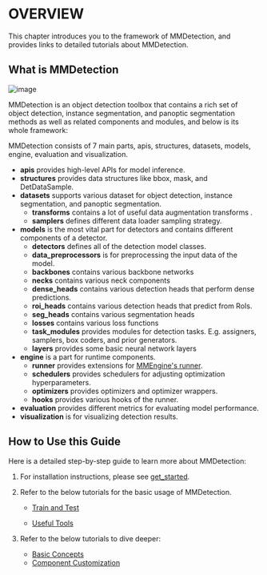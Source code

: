 # OVERVIEW

This chapter introduces you to the framework of MMDetection, and provides links to detailed tutorials about MMDetection.

## What is MMDetection

![image](https://user-images.githubusercontent.com/12907710/137271636-56ba1cd2-b110-4812-8221-b4c120320aa9.png)

MMDetection is an object detection toolbox that contains a rich set of object detection, instance segmentation, and panoptic segmentation methods as well as related components and modules, and below is its whole framework:

MMDetection consists of 7 main parts, apis, structures, datasets, models, engine, evaluation and visualization.

- **apis** provides high-level APIs for model inference.
- **structures** provides data structures like bbox, mask, and DetDataSample.
- **datasets** supports various dataset for object detection, instance segmentation, and panoptic segmentation.
  - **transforms** contains a lot of useful data augmentation transforms .
  - **samplers** defines different data loader sampling strategy.
- **models** is the most vital part for detectors and contains different components of a detector.
  - **detectors** defines all of the detection model classes.
  - **data_preprocessors** is for preprocessing the input data of the model.
  - **backbones** contains various backbone networks
  - **necks** contains various neck components
  - **dense_heads** contains various detection heads that perform dense predictions.
  - **roi_heads** contains various detection heads that predict from RoIs.
  - **seg_heads** contains various segmentation heads
  - **losses** contains various loss functions
  - **task_modules** provides modules for detection tasks. E.g. assigners, samplers, box coders, and prior generators.
  - **layers** provides some basic neural network layers
- **engine** is a part for runtime components.
  - **runner** provides extensions for [MMEngine's runner](https://mmengine.readthedocs.io/en/latest/tutorials/runner.html).
  - **schedulers** provides schedulers for adjusting optimization hyperparameters.
  - **optimizers** provides optimizers and optimizer wrappers.
  - **hooks** provides various hooks of the runner.
- **evaluation** provides different metrics for evaluating model performance.
- **visualization** is for visualizing detection results.

## How to Use this Guide

Here is a detailed step-by-step guide to learn more about MMDetection:

1. For installation instructions, please see [get_started](get_started.md).

2. Refer to the below tutorials for the basic usage of MMDetection.

   - [Train and Test](https://mmdetection.readthedocs.io/en/dev-3.x/user_guides/index.html#train-test)

   - [Useful Tools](https://mmdetection.readthedocs.io/en/dev-3.x/user_guides/index.html#useful-tools)

3. Refer to the below tutorials to dive deeper:

   - [Basic Concepts](https://mmdetection.readthedocs.io/en/dev-3.x/advanced_guides/index.html#basic-concepts)
   - [Component Customization](https://mmdetection.readthedocs.io/en/dev-3.x/advanced_guides/index.html#component-customization)

